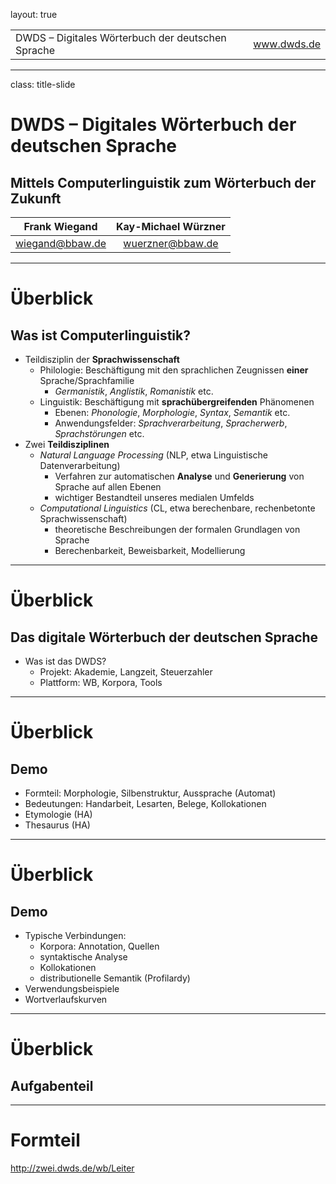 layout: true
  
<div class="my-header"></div>

<div class="my-footer">
  <table>
    <tr>
      <td>DWDS &ndash; Digitales Wörterbuch der deutschen Sprache</td>
      <td style="text-align:right"><a href="https://www.dwds.de">www.dwds.de</a></td>
    </tr>
  </table>
</div>

---

class: title-slide

# DWDS &ndash; Digitales Wörterbuch der deutschen Sprache  
## Mittels Computerlinguistik zum Wörterbuch der Zukunft

| Frank Wiegand   | Kay-Michael Würzner |
|:---------------:|:-------------------:|
| [wiegand@bbaw.de](mailto:wiegand@bbaw.de) | [wuerzner@bbaw.de](mailto:wuerzner@bbaw.de) |

---

# Überblick

## Was ist Computerlinguistik?

- Teildisziplin der **Sprachwissenschaft**
  + Philologie: Beschäftigung mit den sprachlichen Zeugnissen **einer** Sprache/Sprachfamilie
    * *Germanistik*, *Anglistik*, *Romanistik* etc.
  + Linguistik: Beschäftigung mit **sprachübergreifenden** Phänomenen
    * Ebenen: *Phonologie*, *Morphologie*, *Syntax*, *Semantik* etc.
    * Anwendungsfelder: *Sprachverarbeitung*, *Spracherwerb*, *Sprachstörungen* etc.
- Zwei **Teildisziplinen**
  + *Natural Language Processing* (NLP, etwa Linguistische Datenverarbeitung)
    * Verfahren zur automatischen **Analyse** und **Generierung** von Sprache auf allen Ebenen
    * wichtiger Bestandteil unseres medialen Umfelds
  + *Computational Linguistics* (CL, etwa berechenbare, rechenbetonte Sprachwissenschaft)
    * theoretische Beschreibungen der formalen Grundlagen von Sprache
    * Berechenbarkeit, Beweisbarkeit, Modellierung

---

# Überblick

## Das digitale Wörterbuch der deutschen Sprache

- Was ist das DWDS?
  - Projekt: Akademie, Langzeit, Steuerzahler
  - Plattform: WB, Korpora, Tools

---

# Überblick

## Demo

- Formteil: Morphologie, Silbenstruktur, Aussprache (Automat)
- Bedeutungen: Handarbeit, Lesarten, Belege, Kollokationen
- Etymologie (HA)
- Thesaurus (HA)

---

# Überblick

## Demo

- Typische Verbindungen:
  - Korpora: Annotation, Quellen
  - syntaktische Analyse
  - Kollokationen
  - distributionelle Semantik (Profilardy)
- Verwendungsbeispiele
- Wortverlaufskurven

---

# Überblick

## Aufgabenteil

---

# Formteil

http://zwei.dwds.de/wb/Leiter
